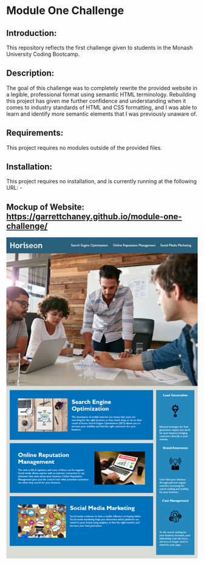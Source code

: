 # Module One Challenge

## Introduction:
This repository reflects the first challenge given to students in the Monash University Coding Bootcamp.

## Description:
The goal of this challenge was to completely rewrite the provided website in a legible, professional format using semantic HTML terminology. Rebuilding this project has given me further confidence and understanding when it comes to industry standards of HTML and CSS formatting, and I was able to learn and identify more semantic elements that I was previously unaware of.

## Requirements: 
This project requires no modules outside of the provided files.

## Installation:

This project requires no installation, and is currently running at the following URL:
    - 
    
## Mockup of Website: https://garrettchaney.github.io/module-one-challenge/

![Mockup website!](./images/mock-up.png)
